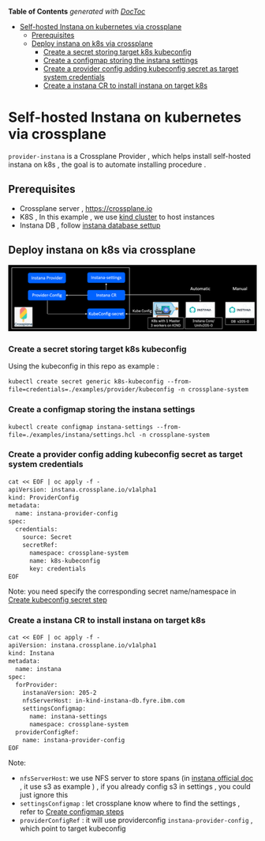 <!-- START doctoc generated TOC please keep comment here to allow auto update -->
<!-- DON'T EDIT THIS SECTION, INSTEAD RE-RUN doctoc TO UPDATE -->
**Table of Contents**  *generated with [DocToc](https://github.com/thlorenz/doctoc)*

- [Self-hosted Instana on kubernetes via crossplane](#self-hosted-instana-on-kubernetes-via-crossplane)
  - [Prerequisites](#prerequisites)
  - [Deploy instana on k8s via crossplane](#deploy-instana-on-k8s-via-crossplane)
    - [Create a secret storing target k8s kubeconfig](#create-a-secret-storing-target-k8s-kubeconfig)
    - [Create a configmap storing the instana settings](#create-a-configmap-storing-the-instana-settings)
    - [Create a provider config adding kubeconfig secret as target system credentials](#create-a-provider-config-adding-kubeconfig-secret-as-target-system-credentials)
    - [Create a instana CR to install instana on target k8s](#create-a-instana-cr-to-install-instana-on-target-k8s)

<!-- END doctoc generated TOC please keep comment here to allow auto update -->

# Self-hosted Instana on kubernetes via crossplane

`provider-instana` is a Crossplane Provider , which helps install self-hosted instana on k8s , the goal is to automate installing procedure .

## Prerequisites
- Crossplane server , https://crossplane.io
- K8S , In this example , we use [kind cluster](https://kind.sigs.k8s.io/) to host instances
- Instana DB , follow [instana database settup](https://www.instana.com/docs/self_hosted_instana_k8s/single_host_database/)
  



## Deploy instana on k8s via crossplane


![w](images/instana-on-kind-via-crossplane.png)



### Create a secret storing target k8s kubeconfig

Using the kubeconfig in this repo as example :

```shell
kubectl create secret generic k8s-kubeconfig --from-file=credentials=./examples/provider/kubeconfig -n crossplane-system
```

### Create a configmap storing the instana settings 

```shell
kubectl create configmap instana-settings --from-file=./examples/instana/settings.hcl -n crossplane-system
```

### Create a provider config adding kubeconfig secret as target system credentials

```shell
cat << EOF | oc apply -f -
apiVersion: instana.crossplane.io/v1alpha1
kind: ProviderConfig
metadata:
  name: instana-provider-config 
spec:
  credentials:
    source: Secret
    secretRef:
      namespace: crossplane-system
      name: k8s-kubeconfig 
      key: credentials
EOF
```

Note: you need specify the corresponding secret name/namespace in [Create kubeconfig secret step](#create-a-secret-storing-target-k8s-kubeconfig)

### Create a instana CR to install instana on target k8s

```shell
cat << EOF | oc apply -f -
apiVersion: instana.crossplane.io/v1alpha1
kind: Instana
metadata:
  name: instana
spec:
  forProvider:
    instanaVersion: 205-2
    nfsServerHost: in-kind-instana-db.fyre.ibm.com
    settingsConfigmap:
      name: instana-settings
      namespace: crossplane-system
  providerConfigRef:
    name: instana-provider-config
EOF
```

Note: 
- `nfsServerHost`: we use NFS server to store spans (in [instana official doc](https://www.instana.com/docs/self_hosted_instana_k8s/installation/#settingshcl) , it use s3 as example ) , if you already config s3 in settings ,  you could just ignore this
- `settingsConfigmap` : let crossplane know where to find the settings , refer to [Create configmap steps](#create-a-configmap-storing-the-instana-settings)
- `providerConfigRef` : it will use providerconfig `instana-provider-config` , which point to target kubeconfig 
